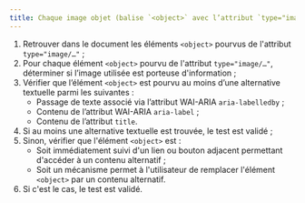 ```yaml
---
title: Chaque image objet (balise `<object>` avec l’attribut `type="image/…"`) porteuse d’information, vérifie-t-elle une de ces conditions ? La balise `<object>` possède une alternative textuelle et un attribut `role="img"` ; L’élément `<object>` est immédiatement suivi d’un lien ou bouton adjacent permettant d’accéder à un contenu alternatif ; Un mécanisme permet à l’utilisateur de remplacer l’élément `<object>` par un contenu alternatif.
---
```



1. Retrouver dans le document les éléments `<object>` pourvus de l'attribut `type="image/…"` ;
2. Pour chaque élément `<object>` pourvu de l'attribut `type="image/…"`, déterminer si l’image utilisée est porteuse d'information ;
3. Vérifier que l’élément `<object>` est pourvu au moins d’une alternative textuelle parmi les suivantes :
    * Passage de texte associé via l’attribut WAI-ARIA `aria-labelledby` ;
    * Contenu de l’attribut WAI-ARIA `aria-label` ;
    * Contenu de l’attribut `title`.
4. Si au moins une alternative textuelle est trouvée, le test est validé ;
5. Sinon, vérifier que l'élément `<object>` est :
    * Soit immédiatement suivi d'un lien ou bouton adjacent permettant d'accéder à un contenu alternatif ;
    * Soit un mécanisme permet à l'utilisateur de remplacer l'élément `<object>` par un contenu alternatif.
6. Si c'est le cas, le test est validé.
